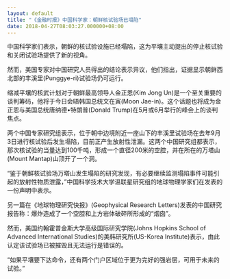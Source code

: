 ```yaml
---
layout: default
title: "《金融时报》中国科学家：朝鲜核试验场已塌陷"
date: 2018-04-27T08:03:27.000000+08:00
---
```


中国科学家们表示，朝鲜的核试验设施已经塌陷，这为平壤主动提出的停止核试验和关闭试验场提供了新的视角。

然而，美国专家对中国研究人员得出的结论表示异议，他们指出，证据显示朝鲜西北部的丰溪里(Punggye-ri)试验场仍可运行。

缩减平壤的核武计划对于朝鲜最高领导人金正恩(Kim Jong Un)是一个至关重要的谈判筹码，他将于今日会晤韩国总统文在寅(Moon Jae-in)。这个话题也将成为金正恩与美国总统唐纳德•特朗普(Donald Trump)在5月或6月举行的峰会上的谈判焦点。

两个中国专家研究组表示，位于朝中边境附近一座山下的丰溪里试验场在去年9月3日进行核试验后发生塌陷，目前正产生放射性泄漏。这两个中国研究组都表示，那次核试验的当量达到100千吨，形成一个直径200米的空腔，并在所在的万塔山(Mount Mantap)山顶开了一个洞。

“鉴于朝鲜核试验场万塔山发生塌陷的研究发现，有必要继续监测塌陷事件可能引起的放射性物质泄露，”中国科学技术大学温联星研究组的地球物理学家们在发表的一份声明中表示。

另一篇在《地球物理研究快报》(Geophysical Research Letters)发表的中国研究报告称：爆炸造成了一个空腔和上方岩体破碎所形成的“烟囱”。

然而，美国约翰霍普金斯大学高级国际研究学院(Johns Hopkins School of Advanced International Studies)的美韩研究所(US-Korea Institute)表示，由此认定该试验场已被摧毁且无法运行是错误的。

“如果平壤要下达命令，还有两个门户区域位于更为完好的强岩层，可用于未来的试验。”

